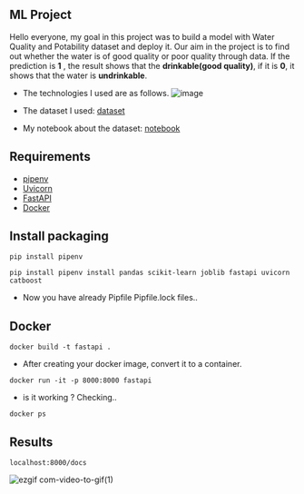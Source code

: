## ML Project

Hello everyone, my goal in this project was to build a model with Water Quality and Potability dataset and deploy it. Our aim in the project is to find out whether the water is of good quality or poor quality through data. If the prediction is **1** , the result shows that the **drinkable(good quality)**, if it is **0**, it shows that the water is **undrinkable**.



* The technologies I used are as follows.
![image](https://github.com/Yusuf-Cizlasmak/End_to_End_ML_Project/assets/97342455/f0da38c3-2089-4102-a7f6-71edd2c5d67d)


* The dataset I used:
[dataset](https://www.kaggle.com/datasets/uom190346a/water-quality-and-potability)

* My notebook about the dataset: [notebook](https://www.kaggle.com/code/yusufcizlasmak1/catboost-eda-adasyn)

## Requirements
- [pipenv](https://pipenv.pypa.io/en/latest/)
- [Uvicorn](https://www.uvicorn.org/)
- [FastAPI](https://fastapi.tiangolo.com/)
- [Docker](https://www.docker.com/)

##  Install packaging 
```
pip install pipenv
```

```
pip install pipenv install pandas scikit-learn joblib fastapi uvicorn catboost 
```

* Now you have already Pipfile Pipfile.lock files..
## Docker

```
docker build -t fastapi .
```

* After creating your docker image, convert it to a container.
```
docker run -it -p 8000:8000 fastapi
```

* is it working ? Checking..
```
docker ps 
```


## Results
```
localhost:8000/docs 
```

![ezgif com-video-to-gif(1)](https://github.com/Yusuf-Cizlasmak/End_to_End_ML_Project/assets/97342455/4cfdd68d-83c1-4542-bad5-c5eed767baf1)


